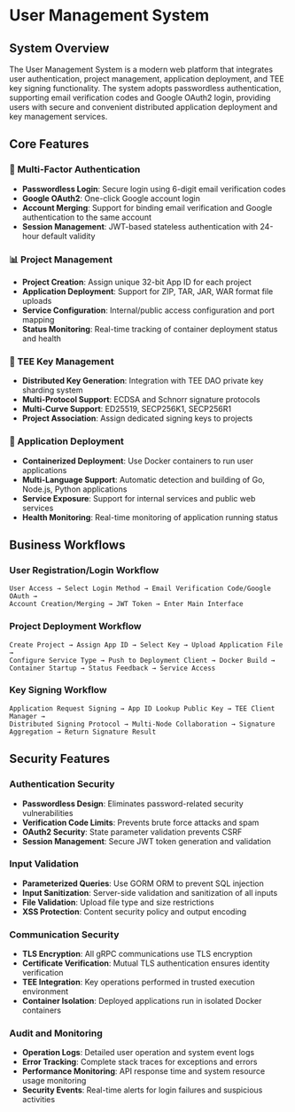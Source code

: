# User Management System

## System Overview

The User Management System is a modern web platform that integrates user authentication, project management, application deployment, and TEE key signing functionality. The system adopts passwordless authentication, supporting email verification codes and Google OAuth2 login, providing users with secure and convenient distributed application deployment and key management services.

## Core Features

### 🔐 Multi-Factor Authentication
- **Passwordless Login**: Secure login using 6-digit email verification codes
- **Google OAuth2**: One-click Google account login
- **Account Merging**: Support for binding email verification and Google authentication to the same account
- **Session Management**: JWT-based stateless authentication with 24-hour default validity

### 📊 Project Management
- **Project Creation**: Assign unique 32-bit App ID for each project
- **Application Deployment**: Support for ZIP, TAR, JAR, WAR format file uploads
- **Service Configuration**: Internal/public access configuration and port mapping
- **Status Monitoring**: Real-time tracking of container deployment status and health

### 🔑 TEE Key Management
- **Distributed Key Generation**: Integration with TEE DAO private key sharding system
- **Multi-Protocol Support**: ECDSA and Schnorr signature protocols
- **Multi-Curve Support**: ED25519, SECP256K1, SECP256R1
- **Project Association**: Assign dedicated signing keys to projects

### 🚀 Application Deployment
- **Containerized Deployment**: Use Docker containers to run user applications
- **Multi-Language Support**: Automatic detection and building of Go, Node.js, Python applications
- **Service Exposure**: Support for internal services and public web services
- **Health Monitoring**: Real-time monitoring of application running status

## Business Workflows

### User Registration/Login Workflow
```
User Access → Select Login Method → Email Verification Code/Google OAuth → 
Account Creation/Merging → JWT Token → Enter Main Interface
```

### Project Deployment Workflow
```
Create Project → Assign App ID → Select Key → Upload Application File → 
Configure Service Type → Push to Deployment Client → Docker Build → 
Container Startup → Status Feedback → Service Access
```

### Key Signing Workflow
```
Application Request Signing → App ID Lookup Public Key → TEE Client Manager → 
Distributed Signing Protocol → Multi-Node Collaboration → Signature Aggregation → Return Signature Result
```

## Security Features

### Authentication Security
- **Passwordless Design**: Eliminates password-related security vulnerabilities
- **Verification Code Limits**: Prevents brute force attacks and spam
- **OAuth2 Security**: State parameter validation prevents CSRF
- **Session Management**: Secure JWT token generation and validation

### Input Validation
- **Parameterized Queries**: Use GORM ORM to prevent SQL injection
- **Input Sanitization**: Server-side validation and sanitization of all inputs
- **File Validation**: Upload file type and size restrictions
- **XSS Protection**: Content security policy and output encoding

### Communication Security
- **TLS Encryption**: All gRPC communications use TLS encryption
- **Certificate Verification**: Mutual TLS authentication ensures identity verification
- **TEE Integration**: Key operations performed in trusted execution environment
- **Container Isolation**: Deployed applications run in isolated Docker containers

### Audit and Monitoring
- **Operation Logs**: Detailed user operation and system event logs
- **Error Tracking**: Complete stack traces for exceptions and errors
- **Performance Monitoring**: API response time and system resource usage monitoring
- **Security Events**: Real-time alerts for login failures and suspicious activities